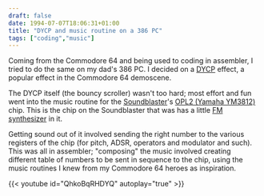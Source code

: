 ```yaml
---
draft: false
date: 1994-07-07T18:06:31+01:00
title: "DYCP and music routine on a 386 PC"
tags: ["coding","music"]
---
```


Coming from the Commodore 64 and being used to coding in assembler, I tried to
do the same on my dad's 386 PC. I decided on a
[DYCP](http://www.antimon.org/dl/c64/code/dycp.txt) effect, a popular effect in
the Commodore 64 demoscene.

The DYCP itself (the bouncy scroller) wasn't too hard; most effort and fun went
into the music routine for the
[Soundblaster](https://en.wikipedia.org/wiki/Sound_Blaster)'s [OPL2 (Yamaha
YM3812)](https://en.wikipedia.org/wiki/Yamaha_YM3812) chip. This is the chip on
the Soundblaster that was has a little [FM
synthesizer](https://en.wikipedia.org/wiki/Frequency_modulation_synthesis) in
it.

Getting sound out of it involved sending the right number to the various
registers of the chip (for pitch, ADSR, operators and modulator and such).  This
was all in assembler; "composing" the music involved creating different table of
numbers to be sent in sequence to the chip, using the music routines I knew from
my Commodore 64 heroes as inspiration.

{{< youtube id="QhkoBqRHDYQ" autoplay="true" >}}
